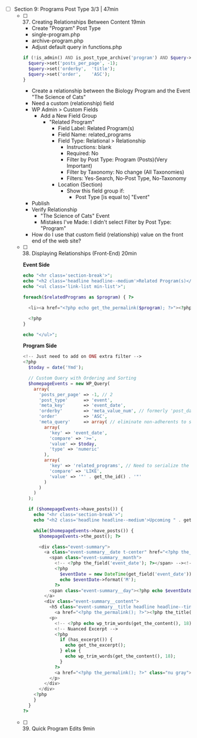 - [ ] Section 9: Programs Post Type 3/3 | 47min
  - [ ] 37. Creating Relationships Between Content 19min
    - Create "Program" Post Type
    - single-program.php
    - archive-program.php
    - Adjust default query in functions.php
    
    ```php
    if (!is_admin() AND is_post_type_archive('program') AND $query->is_main_query()) {
      $query->set('posts_per_page', -1);
      $query->set('orderby',  'title');
      $query->set('order',    'ASC');
    }
    ```
    - Create a relationship between the Biology Program and the Event "The Science of Cats"
    - Need a custom (relationship) field
    - WP Admin > Custom Fields
      - Add a New Field Group
        - "Related Program"
          - Field Label: Related Program(s)
          - Field Name: related_programs
          - Field Type: Relational > Relationship
            - Instructions: blank
            - Required: No
            - Filter by Post Type: Program (Posts)(Very Important)
            - Filter by Taxonomy: No change (All Taxonomies)
            - Filters: Yes-Search, No-Post Type, No-Taxonomy
          - Location (Section)
            - Show this field group if:
              - Post Type [is equal to] "Event"
    - Publish
    - Verify Relationship
      - "The Science of Cats" Event
      - Mistakes I've Made: I didn't select Filter by Post Type: "Program"
    - How do I use that custom field (relationship) value on the front end of the web site?
  - [ ] 38. Displaying Relationships (Front-End) 20min
  
    **Event Side**
    ```php
    echo "<hr class='section-break'>";
    echo "<h2 class='headline headline--medium'>Related Program(s)</h2>";
    echo "<ul class='link-list min-list'>";

    foreach($relatedPrograms as $program) { ?>

      <li><a href="<?php echo get_the_permalink($program); ?>"><?php echo get_the_title($program); ?></a></li>

      <?php
    }

    echo "</ul>";
    ```
    
    **Program Side**
    
    ```php
    <!-- Just need to add on ONE extra filter -->
    <?php 
      $today = date('Ymd');

      // Custom Query with Ordering and Sorting
      $homepageEvents = new WP_Query(
        array(
          'posts_per_page' => -1, // 2
          'post_type'      => 'event',
          'meta_key'       => 'event_date',
          'orderby'        => 'meta_value_num', // formerly 'post_date', 'rand', meta_value !event_date
          'order'          => 'ASC',
          'meta_query'     => array( // eliminate non-adherents to sub-query
            array(
              'key' => 'event_date',
              'compare' => '>=',
              'value' => $today,
              'type' => 'numeric'
            ),
            array(
              'key' => 'related_programs', // Need to serialize the string of text
              'compare' => 'LIKE',
              'value' => '"' . get_the_id() . '"'
            )
          )
        )
      );

      if ($homepageEvents->have_posts()) {
        echo "<hr class='section-break'>";
        echo "<h2 class='headline headline--medium'>Upcoming " . get_the_title() ." Events</h2>";

        while($homepageEvents->have_posts()) {
          $homepageEvents->the_post(); ?>

          <div class="event-summary">
            <a class="event-summary__date t-center" href="<?php the_permalink(); ?>">
              <span class="event-summary__month">
                <!-- <?php the_field('event_date'); ?></span> --><!-- CPT Date -->
                <?php 
                  $eventDate = new DateTime(get_field('event_date')); // the_field >> get_field
                  echo $eventDate->format('M');
                ?>
              <span class="event-summary__day"><?php echo $eventDate->format('d'); ?></span>
            </a>
            <div class="event-summary__content">
              <h5 class="event-summary__title headline headline--tiny">
                <a href="<?php the_permalink(); ?>"><?php the_title(); ?></a></h5>
              <p>
                <!-- <?php echo wp_trim_words(get_the_content(), 18); ?> -->
                <!-- Nuanced Excerpt -->
                <?php 
                  if (has_excerpt()) {
                    echo get_the_excerpt();
                  } else {
                    echo wp_trim_words(get_the_content(), 18);
                  }
                ?>
                <a href="<?php the_permalink(); ?>" class="nu gray">Learn more</a>
              </p>
            </div>
          </div>
        <?php 
        }  
      }
    ?>
    ```
    
  - [ ] 39. Quick Program Edits 9min
